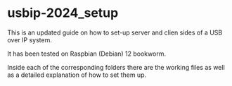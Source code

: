 # usbip-2024_setup
This is an updated guide on how to set-up server and clien sides of a USB over IP system.

It has been tested on Raspbian (Debian) 12 bookworm.

Inside each of the corresponding folders there are the working files as well as a detailed explanation of how to set them up.